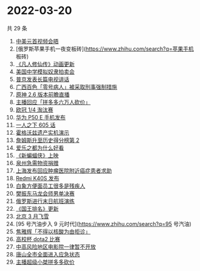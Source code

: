 # 2022-03-20

共 29 条

<!-- BEGIN -->
<!-- 最后更新时间 Sun Mar 20 2022 12:09:52 GMT+0800 (China Standard Time) -->

1. [中美元首视频会晤](https://www.zhihu.com/search?q=中美元首会晤)
1. [俄罗斯苹果手机一夜变板砖](https://www.zhihu.com/search?q=苹果手机 板砖)
1. [《凡人修仙传》动画更新](https://www.zhihu.com/search?q=凡人修仙传)
1. [美国中学模拟奴隶拍卖会](https://www.zhihu.com/search?q=模拟奴隶拍卖会)
1. [普京发表长篇电视讲话](https://www.zhihu.com/search?q=普京长篇电视讲话)
1. [广西百色「零号病人」被采取刑事强制措施](https://www.zhihu.com/search?q=百色零号病人)
1. [原神 2.6 版本前瞻直播](https://www.zhihu.com/search?q=原神)
1. [主播回应「拼多多六万人砍价」](https://www.zhihu.com/search?q=主播拼多多砍价)
1. [欧冠 1/4 淘汰赛](https://www.zhihu.com/search?q=欧冠淘汰赛)
1. [华为 P50 E 手机发布](https://www.zhihu.com/search?q=华为P50E)
1. [一人之下 605 话](https://www.zhihu.com/search?q=一人之下)
1. [霍格沃兹遗产实机演示](https://www.zhihu.com/search?q=霍格沃兹遗产)
1. [詹姆斯升至历史得分榜第 2](https://www.zhihu.com/search?q=詹姆斯总得分)
1. [爱乐之都为什么好看](https://www.zhihu.com/search?q=爱乐之都)
1. [《新蝙蝠侠》上映](https://www.zhihu.com/search?q=新蝙蝠侠)
1. [泉州急需物资捐赠](https://www.zhihu.com/search?q=泉州疫情)
1. [上海发布回应肿瘤医院附近癌症患者求助](https://www.zhihu.com/search?q=上海发布回应癌症患者求助)
1. [Redmi K40S 发布](https://www.zhihu.com/search?q=红米K40S)
1. [白象方便面员工很多是残疾人](https://www.zhihu.com/search?q=白象)
1. [樊振东马龙会师男单决赛](https://www.zhihu.com/search?q=樊振东)
1. [俄罗斯进行末日航班演练](https://www.zhihu.com/search?q=俄外派特种专机)
1. [《国王排名》更新](https://www.zhihu.com/search?q=国王排名)
1. [北京 3 月飞雪](https://www.zhihu.com/search?q=北京下雪)
1. [95 号汽油步入 9 元时代](https://www.zhihu.com/search?q=95 号汽油)
1. [焦雅辉「不得以核酸为由拒诊」](https://www.zhihu.com/search?q=不得以核酸为由拒诊)
1. [高校杯 dota2 比赛](https://www.zhihu.com/search?q=dota2)
1. [中高风险地区电影院一律暂不开放](https://www.zhihu.com/search?q=国家电影局发文)
1. [唐山全市全面进入应急状态](https://www.zhihu.com/search?q=唐山进入应急状态)
1. [主播超级小桀拼多多砍价](https://www.zhihu.com/search?q=斗鱼主播拼多多砍价)

<!-- END -->
